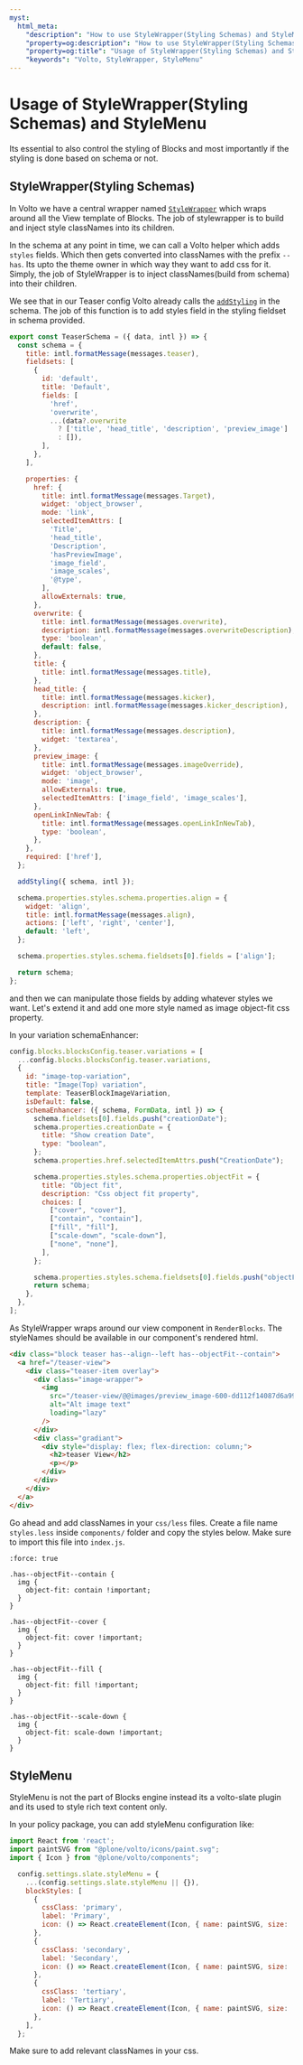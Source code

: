 ```yaml
---
myst:
  html_meta:
    "description": "How to use StyleWrapper(Styling Schemas) and StyleMenu"
    "property=og:description": "How to use StyleWrapper(Styling Schemas) and StyleMenu"
    "property=og:title": "Usage of StyleWrapper(Styling Schemas) and StyleMenu"
    "keywords": "Volto, StyleWrapper, StyleMenu"
---
```


# Usage of StyleWrapper(Styling Schemas) and StyleMenu

Its essential to also control the styling of Blocks and most importantly if the styling is done based on schema or not.

## StyleWrapper(Styling Schemas)

In Volto we have a central wrapper named [`StyleWrapper`](https://github.com/plone/volto/blob/9667cf735e5c3e848de852d615941d98193e0a5e/src/components/manage/Blocks/Block/StyleWrapper.jsx#L1) which wraps around all the View template of Blocks. The job of stylewrapper is to build and inject style classNames into its children.

In the schema at any point in time, we can call a Volto helper which adds `styles` fields. Which then gets converted into classNames with the prefix `--has`. Its upto the theme owner in which way they want to add css for it.
Simply, the job of StyleWrapper is to inject classNames(build from schema) into their children.

We see that in our Teaser config Volto already calls the [`addStyling`](https://github.com/plone/volto/blob/9667cf735e5c3e848de852d615941d98193e0a5e/src/helpers/Extensions/withBlockSchemaEnhancer.js#L297) in the schema. The job of this function is to add styles field in the styling fieldset in schema provided.

```jsx
export const TeaserSchema = ({ data, intl }) => {
  const schema = {
    title: intl.formatMessage(messages.teaser),
    fieldsets: [
      {
        id: 'default',
        title: 'Default',
        fields: [
          'href',
          'overwrite',
          ...(data?.overwrite
            ? ['title', 'head_title', 'description', 'preview_image']
            : []),
        ],
      },
    ],

    properties: {
      href: {
        title: intl.formatMessage(messages.Target),
        widget: 'object_browser',
        mode: 'link',
        selectedItemAttrs: [
          'Title',
          'head_title',
          'Description',
          'hasPreviewImage',
          'image_field',
          'image_scales',
          '@type',
        ],
        allowExternals: true,
      },
      overwrite: {
        title: intl.formatMessage(messages.overwrite),
        description: intl.formatMessage(messages.overwriteDescription),
        type: 'boolean',
        default: false,
      },
      title: {
        title: intl.formatMessage(messages.title),
      },
      head_title: {
        title: intl.formatMessage(messages.kicker),
        description: intl.formatMessage(messages.kicker_description),
      },
      description: {
        title: intl.formatMessage(messages.description),
        widget: 'textarea',
      },
      preview_image: {
        title: intl.formatMessage(messages.imageOverride),
        widget: 'object_browser',
        mode: 'image',
        allowExternals: true,
        selectedItemAttrs: ['image_field', 'image_scales'],
      },
      openLinkInNewTab: {
        title: intl.formatMessage(messages.openLinkInNewTab),
        type: 'boolean',
      },
    },
    required: ['href'],
  };

  addStyling({ schema, intl });

  schema.properties.styles.schema.properties.align = {
    widget: 'align',
    title: intl.formatMessage(messages.align),
    actions: ['left', 'right', 'center'],
    default: 'left',
  };

  schema.properties.styles.schema.fieldsets[0].fields = ['align'];

  return schema;
};
```

and then we can manipulate those fields by adding whatever styles we want. Let's extend it and add one more style named as image object-fit css property.

In your variation schemaEnhancer:

```js
config.blocks.blocksConfig.teaser.variations = [
  ...config.blocks.blocksConfig.teaser.variations,
  {
    id: "image-top-variation",
    title: "Image(Top) variation",
    template: TeaserBlockImageVariation,
    isDefault: false,
    schemaEnhancer: ({ schema, FormData, intl }) => {
      schema.fieldsets[0].fields.push("creationDate");
      schema.properties.creationDate = {
        title: "Show creation Date",
        type: "boolean",
      };
      schema.properties.href.selectedItemAttrs.push("CreationDate");

      schema.properties.styles.schema.properties.objectFit = {
        title: "Object fit",
        description: "Css object fit property",
        choices: [
          ["cover", "cover"],
          ["contain", "contain"],
          ["fill", "fill"],
          ["scale-down", "scale-down"],
          ["none", "none"],
        ],
      };

      schema.properties.styles.schema.fieldsets[0].fields.push("objectFit");
      return schema;
    },
  },
];
```

As StyleWrapper wraps around our view component in `RenderBlocks`. The styleNames should be available in our component's rendered html.

```html
<div class="block teaser has--align--left has--objectFit--contain">
  <a href="/teaser-view">
    <div class="teaser-item overlay">
      <div class="image-wrapper">
        <img
          src="/teaser-view/@@images/preview_image-600-dd112f14087d6a99687a9f94dd31a9a4.jpeg"
          alt="Alt image text"
          loading="lazy"
        />
      </div>
      <div class="gradiant">
        <div style="display: flex; flex-direction: column;">
          <h2>teaser View</h2>
          <p></p>
        </div>
      </div>
    </div>
  </a>
</div>
```

Go ahead and add classNames in your `css/less` files. Create a file name `styles.less` inside `components/` folder and copy the styles below. Make sure to import this file into `index.js`.

```{code-block} less
:force: true

.has--objectFit--contain {
  img {
    object-fit: contain !important;
  }
}

.has--objectFit--cover {
  img {
    object-fit: cover !important;
  }
}

.has--objectFit--fill {
  img {
    object-fit: fill !important;
  }
}

.has--objectFit--scale-down {
  img {
    object-fit: scale-down !important;
  }
}
```

## StyleMenu

StyleMenu is not the part of Blocks engine instead its a volto-slate plugin and its used to style rich text content only.

In your policy package, you can add styleMenu configuration like:

```jsx
import React from 'react';
import paintSVG from "@plone/volto/icons/paint.svg";
import { Icon } from "@plone/volto/components";

  config.settings.slate.styleMenu = {
    ...(config.settings.slate.styleMenu || {}),
    blockStyles: [
      {
        cssClass: 'primary',
        label: 'Primary',
        icon: () => React.createElement(Icon, { name: paintSVG, size: '18px' }),
      },
      {
        cssClass: 'secondary',
        label: 'Secondary',
        icon: () => React.createElement(Icon, { name: paintSVG, size: '18px' }),
      },
      {
        cssClass: 'tertiary',
        label: 'Tertiary',
        icon: () => React.createElement(Icon, { name: paintSVG, size: '18px' }),
      },
    ],
  };
```

Make sure to add relevant classNames in your css.
